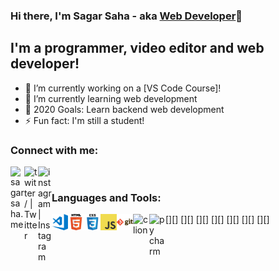 ### Hi there, I'm Sagar Saha - aka [Web Developer][website]👋

## I'm a programmer, video editor and web developer!
- 🔭 I’m currently working on a [VS Code Course]!
- 🌱 I’m currently learning web development
- 🥅 2020 Goals: Learn backend web development
- ⚡ Fun fact: I'm still a student!

### Connect with me:

[<img align="left" alt="sagarsaha.me" width="22px" src="https://twitter.com/SagarSaha01/photo" />][website]
[<img align="left" alt="twitter/ | Twitter" width="22px" src="https://cdn.jsdelivr.net/npm/simple-icons@v3/icons/twitter.svg" />][twitter]
[<img align="left" alt="instagram | Instagram" width="22px" src="https://cdn.jsdelivr.net/npm/simple-icons@v3/icons/instagram.svg" />][instagram]

<br />

### Languages and Tools:

[<img align="left" alt="Visual Studio Code" width="26px" src="https://raw.githubusercontent.com/github/explore/80688e429a7d4ef2fca1e82350fe8e3517d3494d/topics/visual-studio-code/visual-studio-code.png" />][]
[<img align="left" alt="HTML5" width="26px" src="https://raw.githubusercontent.com/github/explore/80688e429a7d4ef2fca1e82350fe8e3517d3494d/topics/html/html.png" />][]
[<img align="left" alt="CSS3" width="26px" src="https://raw.githubusercontent.com/github/explore/80688e429a7d4ef2fca1e82350fe8e3517d3494d/topics/css/css.png" />][]
[<img align="left" alt="JavaScript" width="26px" src="https://raw.githubusercontent.com/github/explore/80688e429a7d4ef2fca1e82350fe8e3517d3494d/topics/javascript/javascript.png" />][]
[<img align="left" alt="Git" width="26px" src="https://raw.githubusercontent.com/github/explore/80688e429a7d4ef2fca1e82350fe8e3517d3494d/topics/git/git.png" />][]
[<img align="left" alt="clion" width="26px" src="https://resources.jetbrains.com/storage/products/clion/img/meta/clion_logo_300x300.png" />][]
[<img align="left" alt="py charm" width="26px" src="https://encrypted-tbn0.gstatic.com/images?q=tbn%3AANd9GcTmoGZkKvuCbY4q3ciF4HHd2z1qR9MKNYYmcA&usqp=CAU" />][]

<br />
<br />

[website]: https://www.sagarsaha.me
[twitter]: https://twitter.com/sagarsaha01
[instagram]: https://instagram.com/sagar_saha01